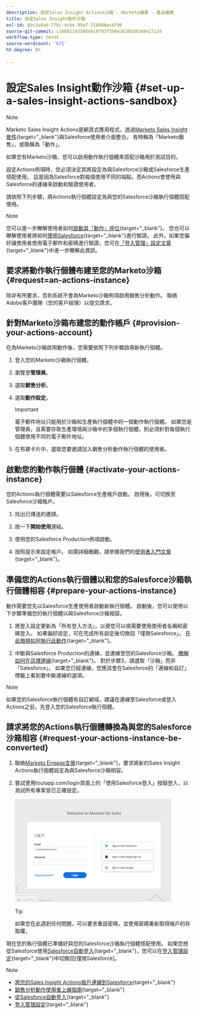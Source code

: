 ```yaml
---
description: 設定Sales Insight Actions沙箱 — Marketo檔案 — 產品檔案
title: 設定Sales Insight動作沙箱
exl-id: 8bc3a8a6-7fbc-4cbe-99a7-21b066ec4f96
source-git-commit: c16081143588ebc0793f5b6e2630b58348e27124
workflow-type: tm+mt
source-wordcount: '671'
ht-degree: 0%

---
```


# 設定Sales Insight動作沙箱 {#set-up-a-sales-insight-actions-sandbox}

>[!NOTE]
>
>Marketo Sales Insight Actions是網頁式應用程式，透過[Marketo Sales Insight套件](/help/marketo/product-docs/marketo-sales-insight/msi-for-salesforce/installation/install-marketo-sales-insight-package-in-salesforce-appexchange.md){target="_blank"}與Salesforce使用者介面整合。 有時稱為「Marketo銷售」，或簡稱為「動作」。

如果您有Marketo沙箱，您可以啟用動作執行個體來搭配沙箱用於測試目的。

設定Actions例項時，您必須決定其將設定為與Salesforce沙箱或Salesforce生產搭配使用。 這是因為Salesforce對每個使用不同的端點，而Actions會使用與Salesforce的連線來啟動和驗證使用者。

請依照下列步驟，將Actions執行個體設定為與您的Salesforce沙箱執行個體搭配使用。

>[!NOTE]
>
>您可以進一步瞭解使用者如何[啟動其「動作」座位](/help/marketo/product-docs/marketo-sales-insight/actions/getting-started/sales-insight-actions-user-onboarding-checklist.md){target="_blank"}。 您也可以瞭解使用者將如何[使用Salesforce](/help/marketo/product-docs/marketo-sales-insight/actions/admin/auto-login-from-salesforce.md){target="_blank"}進行驗證。 此外，如果您偏好讓使用者使用電子郵件和密碼進行驗證，您可在[「登入管理」設定文章](/help/marketo/product-docs/marketo-sales-insight/actions/admin/login-management-settings.md){target="_blank"}中進一步瞭解此資訊。

## 要求將動作執行個體布建至您的Marketo沙箱{#request=an-actions-instance}

除非有所要求，否則系統不會為Marketo沙箱例項啟用銷售分析動作。 聯絡Adobe客戶團隊（您的客戶經理）以提交請求。

## 針對Marketo沙箱布建您的動作帳戶 {#provision-your-actions-account}

在為Marketo沙箱啟用動作後，您需要依照下列步驟啟用新執行個體。

1. 登入您的Marketo沙箱執行個體。

1. 瀏覽至&#x200B;**管理員**。

1. 選取&#x200B;**銷售分析**。

1. 選取&#x200B;**動作設定**。

   >[!IMPORTANT]
   >
   >電子郵件地址只能用於沙箱和生產執行個體中的一個動作執行個體。 如果您是管理員，且需要存取生產環境與沙箱中的多個執行個體，則必須針對每個執行個體使用不同的電子郵件地址。

1. 在布建卡片中，選取您要邀請加入銷售分析動作執行個體的使用者。

## 啟動您的動作執行個體 {#activate-your-actions-instance}

您的Actions執行個體需要以Salesforce生產帳戶啟動。 啟用後，可切換至Salesforce沙箱帳戶。

1. 找出已傳送的邀請。

1. 按一下&#x200B;**開始使用**&#x200B;連結。

1. 使用您的Salesforce Production例項啟動。

1. 按照提示來設定帳戶。 如需詳細概觀，請參閱我們的[使用者入門文章](/help/marketo/product-docs/marketo-sales-insight/actions/getting-started/sales-insight-actions-user-onboarding-guide.md){target="_blank"}。

## 準備您的Actions執行個體以和您的Salesforce沙箱執行個體相容 {#prepare-your-actions-instance}

動作需要您先以Salesforce生產使用者啟動新執行個體。 啟動後，您可以使用以下步驟準備您的執行個體以與Salesforce沙箱相容。

1. 將登入設定更新為「所有登入方法」，以便您可以視需要使用使用者名稱和密碼登入。 如果偏好設定，可在完成所有設定後切換回「僅限Salesforce」。 [在此檢視如何執行此動作](/help/marketo/product-docs/marketo-sales-insight/actions/admin/login-management-settings.md){target="_blank"}。

1. 中斷與Salesforce Production的連線，並連線至您的Salesforce沙箱。 [瞭解如何在這裡連線](/help/marketo/product-docs/marketo-sales-insight/actions/crm/salesforce-integration/connect-your-sales-insight-actions-account-to-salesforce.md){target="_blank"}。 對於步驟3，請選取「沙箱」而非「Salesforce」。 如果您已經連線，您應該會在Salesforce的「連線和自訂」標籤上看到要中斷連線的選項。

>[!NOTE]
>
>如果您的Salesforce執行個體有自訂網域，建議在連線至Salesforce或登入Actions之前，先登入您的Salesforce執行個體。

## 請求將您的Actions執行個體轉換為與您的Salesforce沙箱相容 {#request-your-actions-instance-be-converted}

1. 聯絡[Marketo Engage支援](https://nation.marketo.com/t5/support/ct-p/Support){target="_blank"}，要求將新的Sales Insight Actions執行個體設定為與Salesforce沙箱相容。

1. 嘗試使用toutapp.com/login頁面上的「使用Salesforce登入」按鈕登入，以測試所有專案皆已正確設定。

   ![](assets/set-up-a-sales-insight-actions-sandbox-1.png)

   >[!TIP]
   >
   >如果您在此遇到任何問題，可以要求重設密碼，並使用密碼重新取得帳戶的存取權。

現在您的執行個體已準備好與您的Salesforce沙箱執行個體搭配使用。 如果您想從Salesforce使用[Salesforce自動登入](/help/marketo/product-docs/marketo-sales-insight/actions/admin/auto-login-from-salesforce.md){target="_blank"}，您可以在[登入管理設定](/help/marketo/product-docs/marketo-sales-insight/actions/admin/login-management-settings.md){target="_blank"}中切換回[僅限Salesforce]。

>[!NOTE]
>
>* [將您的Sales Insight Actions帳戶連線到Salesforce](/help/marketo/product-docs/marketo-sales-insight/actions/crm/salesforce-integration/connect-your-sales-insight-actions-account-to-salesforce.md){target="_blank"}
>* [銷售分析動作使用者上線指南](/help/marketo/product-docs/marketo-sales-insight/actions/getting-started/sales-insight-actions-user-onboarding-guide.md){target="_blank"}
>* [從Salesforce自動登入](/help/marketo/product-docs/marketo-sales-insight/actions/admin/auto-login-from-salesforce.md){target="_blank"}
>* [登入管理設定](/help/marketo/product-docs/marketo-sales-insight/actions/admin/login-management-settings.md){target="_blank"}
